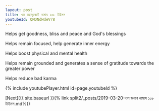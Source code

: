 ```yaml
---
layout: post
title: ওম মহাদৃঢ়রূটে নামায ১০৮ টাইমস
youtubeId: QMDNdHdeVr8
---
```

 
 
Helps get goodness, bliss and peace and God's blessings
 
Helps remain focused, help generate inner energy 
 
Helps boost physical and mental health 
 
Helps remain grounded and generates a sense of gratitude towards the greater power 
 
Helps reduce bad karma
 
 
 
 


{% include youtubePlayer.html id=page.youtubeId %}
 
[Next]({{ site.baseurl }}{% link  split2/_posts/2019-03-20-ওম জনাব নামায ১০৮ টাইমস.md%})
 
